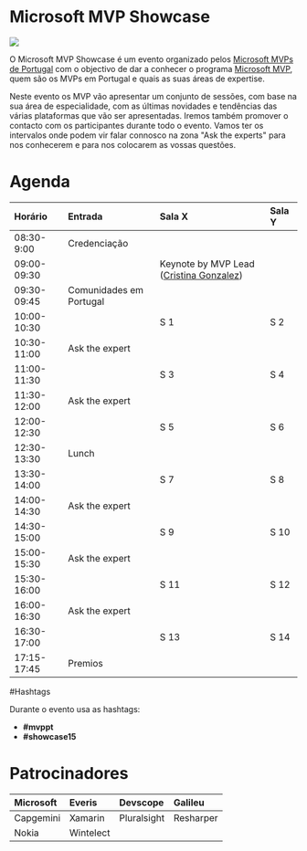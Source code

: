 # Microsoft MVP Showcase

<MTMarkdownOptions output='html4'>
	<a href="http://mvp.microsoft.com/"><img src="https://www.mvpaward.com/images/header_logo.png"/></a>
</MTMarkdownOptions>

O Microsoft MVP Showcase é um evento organizado pelos [Microsoft MVPs de Portugal](http://mvp.microsoft.com/en-US/search-mvp.aspx?lo=Portugal&sc=s) com o objectivo de dar a conhecer o programa [Microsoft MVP](http://mvp.microsoft.com/), quem são os MVPs em Portugal e quais as suas áreas de expertise. 

Neste evento os MVP vão apresentar um conjunto de sessões, com base na sua área de especialidade, com as últimas novidades e tendências das várias plataformas que vão ser apresentadas. Iremos também promover o contacto com os participantes durante todo o evento. Vamos ter os intervalos onde podem vir falar connosco na zona "Ask the experts" para nos conhecerem e para nos colocarem as vossas questões.

# Agenda



  **Horário** |  **Entrada** |  **Sala X**   | **Sala Y**   |
:---------- | :------------------------ | :------------------------ | :------------------------ | 
08:30-9:00 | Credenciação| | |
09:00-09:30	| |Keynote by MVP Lead ([Cristina Gonzalez](https://twitter.com/crisgherrero))||
09:30- 09:45  | Comunidades em Portugal ||
10:00-10:30	| |S 1|S 2|
10:30-11:00 | Ask the expert||
11:00-11:30	| |S 3|S 4|
11:30-12:00 |Ask the expert||
12:00-12:30	|| S 5|S 6|
12:30-13:30 |Lunch
13:30-14:00	 ||S 7|S 8|
14:00-14:30 |Ask the expert||
14:30-15:00	 ||S 9|S 10|
15:00-15:30 |Ask the expert||
15:30-16:00	||S 11|S 12|
16:00-16:30 |Ask the expert||
16:30-17:00	||S 13|S 14|
17:15-17:45	|Premios||

#Hashtags


Durante o evento usa as hashtags:

- **#mvppt** 
- **#showcase15**

# Patrocinadores

Microsoft | Everis | Devscope|  Galileu
:---------- | :------------------------ | :------------------------ | :------------------------ | 
Capgemini | Xamarin | Pluralsight| Resharper|
Nokia | Wintelect | ||
